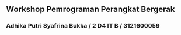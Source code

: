 ## Workshop Pemrograman Perangkat Bergerak
### Adhika Putri Syafrina Bukka / 2 D4 IT B / 3121600059
